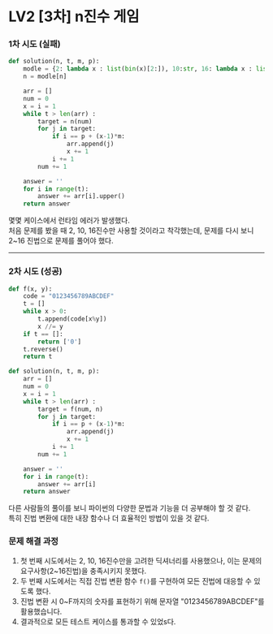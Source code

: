 # LV2 [3차] n진수 게임

### 1차 시도 (실패)
```py
def solution(n, t, m, p):
    modle = {2: lambda x : list(bin(x)[2:]), 10:str, 16: lambda x : list(hex(x)[2:])}
    n = modle[n]

    arr = []
    num = 0
    x = i = 1
    while t > len(arr) :
        target = n(num)
        for j in target:
            if i == p + (x-1)*m:
                arr.append(j)
                x += 1
            i += 1 
        num += 1

    answer = ''
    for i in range(t):
        answer += arr[i].upper()
    return answer
```
몇몇 케이스에서 런타임 에러가 발생했다.  
처음 문제를 봤을 때 2, 10, 16진수만 사용할 것이라고 착각했는데, 문제를 다시 보니 2~16 진법으로 문제를 풀어야 했다.

*****

### 2차 시도 (성공)
```py
def f(x, y):
    code = "0123456789ABCDEF"
    t = []
    while x > 0:
        t.append(code[x%y])
        x //= y
    if t == []:
        return ['0']
    t.reverse()
    return t

def solution(n, t, m, p):
    arr = []
    num = 0
    x = i = 1
    while t > len(arr) :
        target = f(num, n)
        for j in target:
            if i == p + (x-1)*m:
                arr.append(j)
                x += 1
            i += 1 
        num += 1

    answer = ''
    for i in range(t):
        answer += arr[i]
    return answer
```
다른 사람들의 풀이를 보니 파이썬의 다양한 문법과 기능을 더 공부해야 할 것 같다.  
특히 진법 변환에 대한 내장 함수나 더 효율적인 방법이 있을 것 같다.

### 문제 해결 과정
1. 첫 번째 시도에서는 2, 10, 16진수만을 고려한 딕셔너리를 사용했으나, 이는 문제의 요구사항(2~16진법)을 충족시키지 못했다.
2. 두 번째 시도에서는 직접 진법 변환 함수 `f()`를 구현하여 모든 진법에 대응할 수 있도록 했다.
3. 진법 변환 시 0~F까지의 숫자를 표현하기 위해 문자열 "0123456789ABCDEF"를 활용했습니다.
4. 결과적으로 모든 테스트 케이스를 통과할 수 있었s다.
